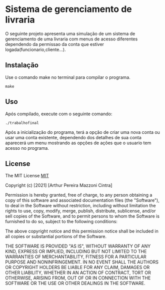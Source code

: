 # Sistema de gerenciamento de livraria

O seguinte projeto apresenta uma simulação de um sistema de gerenciamento de uma livraria com menus de acesso diferentes dependendo da permissao da conta que estiver logada(funcionario,cliente...).

## Instalação

Use o comando make no terminal para compilar o programa.

```
make
```

## Uso

Após compilado, execute com o seguinte comando:

```
./trabalhofinal
```
Após a inicialização do programa, terá a opção de criar uma nova conta ou usar uma conta existente, dependendo dos detalhes de sua conta aparecerá um menu mostrando as opções de ações que o usuario tem acesso no programa.

## License
The MIT License [MIT](https://choosealicense.com/licenses/mit/)

Copyright (c) [2021] [Arthur Pereira Mazzoni Cintra]

Permission is hereby granted, free of charge, to any person obtaining a copy of
this software and associated documentation files (the "Software"), to deal in
the Software without restriction, including without limitation the rights to
use, copy, modify, merge, publish, distribute, sublicense, and/or sell copies of
the Software, and to permit persons to whom the Software is furnished to do so,
subject to the following conditions:

The above copyright notice and this permission notice shall be included in all
copies or substantial portions of the Software.

THE SOFTWARE IS PROVIDED "AS IS", WITHOUT WARRANTY OF ANY KIND, EXPRESS OR
IMPLIED, INCLUDING BUT NOT LIMITED TO THE WARRANTIES OF MERCHANTABILITY, FITNESS
FOR A PARTICULAR PURPOSE AND NONINFRINGEMENT. IN NO EVENT SHALL THE AUTHORS OR
COPYRIGHT HOLDERS BE LIABLE FOR ANY CLAIM, DAMAGES OR OTHER LIABILITY, WHETHER
IN AN ACTION OF CONTRACT, TORT OR OTHERWISE, ARISING FROM, OUT OF OR IN
CONNECTION WITH THE SOFTWARE OR THE USE OR OTHER DEALINGS IN THE SOFTWARE.
